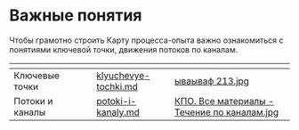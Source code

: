 # Важные понятия

Чтобы грамотно строить Карту процесса-опыта важно ознакомиться с понятиями ключевой точки, движения потоков по каналам.



<table data-view="cards"><thead><tr><th></th><th></th><th></th><th data-hidden data-card-target data-type="content-ref"></th><th data-hidden data-card-cover data-type="files"></th></tr></thead><tbody><tr><td>Ключевые точки</td><td></td><td></td><td><a href="klyuchevye-tochki.md">klyuchevye-tochki.md</a></td><td><a href="../../.gitbook/assets/ываываф 213.jpg">ываываф 213.jpg</a></td></tr><tr><td>Потоки и каналы</td><td></td><td></td><td><a href="potoki-i-kanaly.md">potoki-i-kanaly.md</a></td><td><a href="../../.gitbook/assets/КПО. Все материалы - Течение по каналам.jpg">КПО. Все материалы - Течение по каналам.jpg</a></td></tr></tbody></table>
